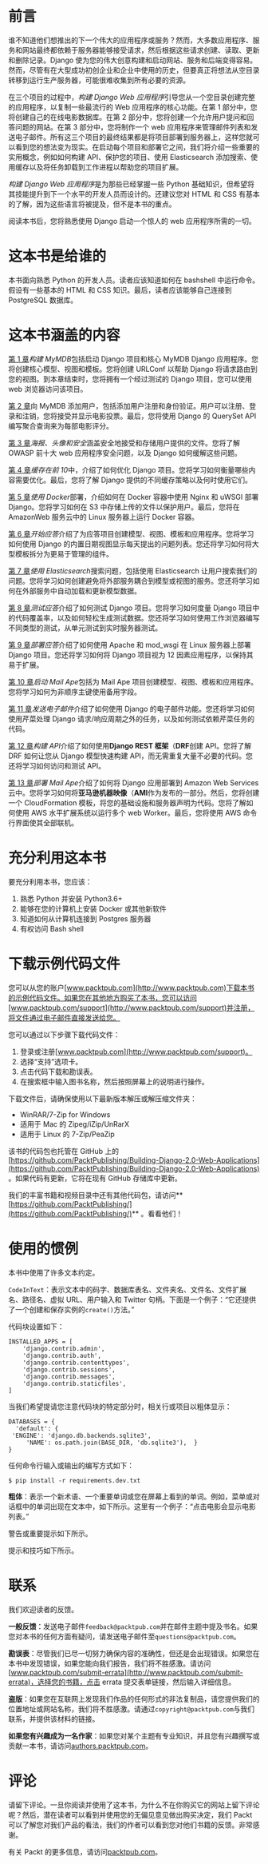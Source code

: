 # 前言

谁不知道他们想推出的下一个伟大的应用程序或服务？然而，大多数应用程序、服务和网站最终都依赖于服务器能够接受请求，然后根据这些请求创建、读取、更新和删除记录。Django 使为您的伟大创意构建和启动网站、服务和后端变得容易。然而，尽管有在大型成功初创企业和企业中使用的历史，但要真正将想法从空目录转移到运行生产服务器，可能很难收集到所有必要的资源。

在三个项目的过程中，*构建 Django Web 应用程序*引导您从一个空目录创建完整的应用程序，以复制一些最流行的 Web 应用程序的核心功能。在第 1 部分中，您将创建自己的在线电影数据库。在第 2 部分中，您将创建一个允许用户提问和回答问题的网站。在第 3 部分中，您将制作一个 web 应用程序来管理邮件列表和发送电子邮件。所有这三个项目的最终结果都是将项目部署到服务器上，这样您就可以看到您的想法变为现实。在启动每个项目和部署它之间，我们将介绍一些重要的实用概念，例如如何构建 API、保护您的项目、使用 Elasticsearch 添加搜索、使用缓存以及将任务卸载到工作进程以帮助您的项目扩展。

*构建 Django Web 应用程序*是为那些已经掌握一些 Python 基础知识，但希望将其技能提升到下一个水平的开发人员而设计的。还建议您对 HTML 和 CSS 有基本的了解，因为这些语言将被提及，但不是本书的重点。

阅读本书后，您将熟悉使用 Django 启动一个惊人的 web 应用程序所需的一切。

# 这本书是给谁的

本书面向熟悉 Python 的开发人员。读者应该知道如何在 bashshell 中运行命令。假设有一些基本的 HTML 和 CSS 知识。最后，读者应该能够自己连接到 PostgreSQL 数据库。

# 这本书涵盖的内容

[第 1 章](01.html)*构建 MyMDB*包括启动 Django 项目和核心 MyMDB Django 应用程序。您将创建核心模型、视图和模板。您将创建 URLConf 以帮助 Django 将请求路由到您的视图。到本章结束时，您将拥有一个经过测试的 Django 项目，您可以使用 web 浏览器访问该项目。

[第 2 章](02.html)向 MyMDB 添加用户，包括添加用户注册和身份验证。用户可以注册、登录和注销，您将接受并显示电影投票。最后，您将使用 Django 的 QuerySet API 编写聚合查询来为每部电影评分。

[第 3 章](03.html)*海报、头像和安全*涵盖安全地接受和存储用户提供的文件。您将了解 OWASP 前十大 web 应用程序安全问题，以及 Django 如何缓解这些问题。

[第 4 章](04.html)*缓存在前 10*中，介绍了如何优化 Django 项目。您将学习如何衡量哪些内容需要优化。最后，您将了解 Django 提供的不同缓存策略以及何时使用它们。

[第 5 章](05.html)*使用 Docker*部署，介绍如何在 Docker 容器中使用 Nginx 和 uWSGI 部署 Django。您将学习如何在 S3 中存储上传的文件以保护用户。最后，您将在 AmazonWeb 服务云中的 Linux 服务器上运行 Docker 容器。

[第 6 章](06.html)*开始应答*介绍了为应答项目创建模型、视图、模板和应用程序。您将学习如何使用 Django 的内置日期视图显示每天提出的问题列表。您还将学习如何将大型模板拆分为更易于管理的组件。

[第 7 章](07.html)*使用 Elasticsearch*搜索问题，包括使用 Elasticsearch 让用户搜索我们的问题。您将学习如何创建避免将外部服务耦合到模型或视图的服务。您还将学习如何在外部服务中自动加载和更新模型数据。

[第 8 章](08.html)*测试应答*介绍了如何测试 Django 项目。您将学习如何度量 Django 项目中的代码覆盖率，以及如何轻松生成测试数据。您还将学习如何使用工作浏览器编写不同类型的测试，从单元测试到实时服务器测试。

[第 9 章](09.html)*部署应答*介绍了如何使用 Apache 和 mod_wsgi 在 Linux 服务器上部署 Django 项目。您还将学习如何将 Django 项目视为 12 因素应用程序，以保持其易于扩展。

[第 10 章](10.html)*启动 Mail Ape*包括为 Mail Ape 项目创建模型、视图、模板和应用程序。您将学习如何为非顺序主键使用备用字段。

[第 11 章](11.html)*发送电子邮件*介绍了如何使用 Django 的电子邮件功能。您还将学习如何使用芹菜处理 Django 请求/响应周期之外的任务，以及如何测试依赖芹菜任务的代码。

[第 12 章](12.html)*构建 API*介绍了如何使用**Django REST 框架**（**DRF**创建 API。您将了解 DRF 如何让您从 Django 模型快速构建 API，而无需重复大量不必要的代码。您还将学习如何访问和测试 API。

[第 13 章](13.html)*部署 Mail Ape*介绍了如何将 Django 应用部署到 Amazon Web Services 云中。您将学习如何将**亚马逊机器映像**（**AMI**作为发布的一部分。然后，您将创建一个 CloudFormation 模板，将您的基础设施和服务器声明为代码。您将了解如何使用 AWS 水平扩展系统以运行多个 web Worker。最后，您将使用 AWS 命令行界面使其全部联机。

# 充分利用这本书

要充分利用本书，您应该：

1.  熟悉 Python 并安装 Python3.6+
2.  能够在您的计算机上安装 Docker 或其他新软件
3.  知道如何从计算机连接到 Postgres 服务器
4.  有权访问 Bash shell

# 下载示例代码文件

您可以从您的账户[www.packtpub.com](http://www.packtpub.com)下载本书的示例代码文件。如果您在其他地方购买了本书，您可以访问[www.packtpub.com/support](http://www.packtpub.com/support)并注册，将文件通过电子邮件直接发送给您。

您可以通过以下步骤下载代码文件：

1.  登录或注册[www.packtpub.com](http://www.packtpub.com/support)。
2.  选择“支持”选项卡。
3.  点击代码下载和勘误表。
4.  在搜索框中输入图书名称，然后按照屏幕上的说明进行操作。

下载文件后，请确保使用以下最新版本解压或解压缩文件夹：

*   WinRAR/7-Zip for Windows
*   适用于 Mac 的 Zipeg/iZip/UnRarX
*   适用于 Linux 的 7-Zip/PeaZip

该书的代码包也托管在 GitHub 上的[https://github.com/PacktPublishing/Building-Django-2.0-Web-Applications](https://github.com/PacktPublishing/Building-Django-2.0-Web-Applications) 。如果代码有更新，它将在现有 GitHub 存储库中更新。

我们的丰富书籍和视频目录中还有其他代码包，请访问**[https://github.com/PacktPublishing/](https://github.com/PacktPublishing/)** 。看看他们！

# 使用的惯例

本书中使用了许多文本约定。

`CodeInText`：表示文本中的码字、数据库表名、文件夹名、文件名、文件扩展名、路径名、虚拟 URL、用户输入和 Twitter 句柄。下面是一个例子：“它还提供了一个创建和保存实例的`create()`方法。”

代码块设置如下：

```
INSTALLED_APPS = [
    'django.contrib.admin',
    'django.contrib.auth',
    'django.contrib.contenttypes',
    'django.contrib.sessions',
    'django.contrib.messages',
    'django.contrib.staticfiles',
]
```

当我们希望提请您注意代码块的特定部分时，相关行或项目以粗体显示：

```
DATABASES = {
  'default': {
 'ENGINE': 'django.db.backends.sqlite3',
     'NAME': os.path.join(BASE_DIR, 'db.sqlite3'),  }
}
```

任何命令行输入或输出的编写方式如下：

```
$ pip install -r requirements.dev.txt
```

**粗体**：表示一个新术语、一个重要单词或您在屏幕上看到的单词。例如，菜单或对话框中的单词出现在文本中，如下所示。这里有一个例子：“点击电影会显示电影列表。”

警告或重要提示如下所示。

提示和技巧如下所示。

# 联系

我们欢迎读者的反馈。

**一般反馈**：发送电子邮件`feedback@packtpub.com`并在邮件主题中提及书名。如果您对本书的任何方面有疑问，请发送电子邮件至`questions@packtpub.com`。

**勘误表**：尽管我们已尽一切努力确保内容的准确性，但还是会出现错误。如果您在本书中发现错误，如果您能向我们报告，我们将不胜感激。请访问[www.packtpub.com/submit-errata](http://www.packtpub.com/submit-errata)，选择您的书籍，点击 errata 提交表单链接，然后输入详细信息。

**盗版**：如果您在互联网上发现我们作品的任何形式的非法复制品，请您提供我们的位置地址或网站名称，我们将不胜感激。请通过`copyright@packtpub.com`与我们联系，并提供该材料的链接。

**如果您有兴趣成为一名作家**：如果您对某个主题有专业知识，并且您有兴趣撰写或贡献一本书，请访问[authors.packtpub.com](http://authors.packtpub.com/)。

# 评论

请留下评论。一旦你阅读并使用了这本书，为什么不在你购买它的网站上留下评论呢？然后，潜在读者可以看到并使用您的无偏见意见做出购买决定，我们 Packt 可以了解您对我们产品的看法，我们的作者可以看到您对他们书籍的反馈。非常感谢。

有关 Packt 的更多信息，请访问[packtpub.com](https://www.packtpub.com/)。